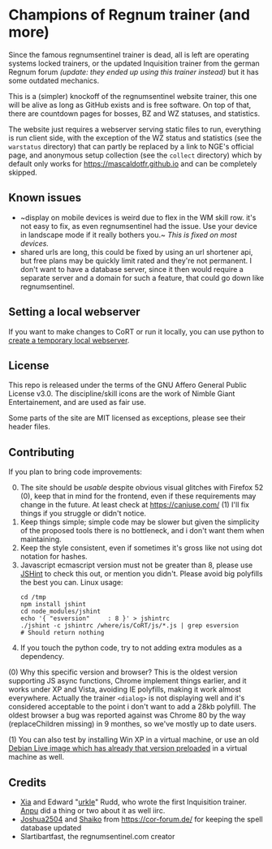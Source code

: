 # Champions of Regnum trainer (and more)

Since the famous regnumsentinel trainer is dead, all is left are operating
systems locked trainers, or the updated Inquisition trainer from the german
Regnum forum *(update: they ended up using this trainer instead)* but it has
some outdated mechanics.

This is a (simpler) knockoff of the regnumsentinel website trainer, this one
will be alive as long as GitHub exists and is free software. On top of that,
there are countdown pages for bosses, BZ and WZ statuses, and statistics.

The website just requires a webserver serving static files to run, everything
is run client side, with the exception of the WZ status and statistics (see the
`warstatus` directory) that can partly be replaced by a link to NGE's official
page, and anonymous setup collection (see the `collect` directory) which by
default only works for https://mascaldotfr.github.io and can be completely
skipped.

## Known issues

* ~display on mobile devices is weird due to flex in the WM skill row. it's not
  easy to fix, as even regnumsentinel had the issue. Use your device in
  landscape mode if it really bothers you.~ *This is fixed on most devices.*
* shared urls are long, this could be fixed by using an url shortener api, but
  free plans may be quickly limit rated and they're not permanent. I don't want
  to have a database server, since it then would require a separate server and
  a domain for such a feature, that could go down like regnumsentinel.

## Setting a local webserver

If you want to make changes to CoRT or run it locally, you can use python to
[create a temporary local webserver](https://developer.mozilla.org/en-US/docs/Learn/Common_questions/Tools_and_setup/set_up_a_local_testing_server#using_python).

## License

   This repo is released under the terms of the GNU Affero General Public
   License v3.0. The discipline/skill icons are the work of Nimble Giant
   Entertainement, and are used as fair use.

   Some parts of the site are MIT licensed as exceptions, please see their
   header files.

## Contributing

If you plan to bring code improvements:

0. The site should be *usable* despite obvious visual glitches with Firefox 52 (0),
   keep that in mind for the frontend, even if these requirements
   may change in the future. At least check at https://caniuse.com/ (1)
   I'll fix things if you struggle or didn't notice.
1. Keep things simple; simple code may be slower but given the simplicity of
   the proposed tools there is no bottleneck, and i don't want them when
   maintaining.
2. Keep the style consistent, even if sometimes it's gross like not using dot
   notation for hashes.
3. Javascript ecmascript version must not be greater than 8, please use
   [JSHint](https://jshint.com/install/) to check this out, or mention
   you didn't. Please avoid big polyfills the best you can. Linux usage:
   ```shell
   cd /tmp
   npm install jshint
   cd node_modules/jshint
   echo '{ "esversion"     : 8 }' > jshintrc
   ./jshint -c jshintrc /where/is/CoRT/js/*.js | grep esversion
   # Should return nothing
   ```
4. If you touch the python code, try to not adding extra modules as a dependency.

(0) Why this specific version and browser? This is the oldest version
supporting JS async functions, Chrome implement things earlier, and it works
under XP and Vista, avoiding IE polyfills, making it work almost everywhere.
Actually the trainer `<dialog>` is not displaying well and it's considered
acceptable to the point i don't want to add a 28kb polyfill. The oldest browser
a bug was reported against was Chrome 80 by the way (replaceChildren missing)
in 9 monthes, so we've mostly up to date users.

(1) You can also test by installing Win XP in a virtual machine, or use an old
   [Debian Live image which has already that version preloaded](https://cdimage.debian.org/cdimage/archive/9.2.0-live/amd64/iso-hybrid/debian-live-9.2.0-amd64-xfce.iso) in a virtual machine as well.

## Credits

* [Xia](https://github.com/xia) and Edward "[urkle](https://github.com/urkle)"
  Rudd, who wrote the first Inquisition trainer.
  [Anpu](https://github.com/Anpu) did a thing or two about it as well iirc.
* [Joshua2504](https://github.com/Joshua2504) and
  [Shaiko](https://github.com/Shaiko35) from https://cor-forum.de/ for keeping
  the spell database updated
* Slartibartfast, the regnumsentinel.com creator
